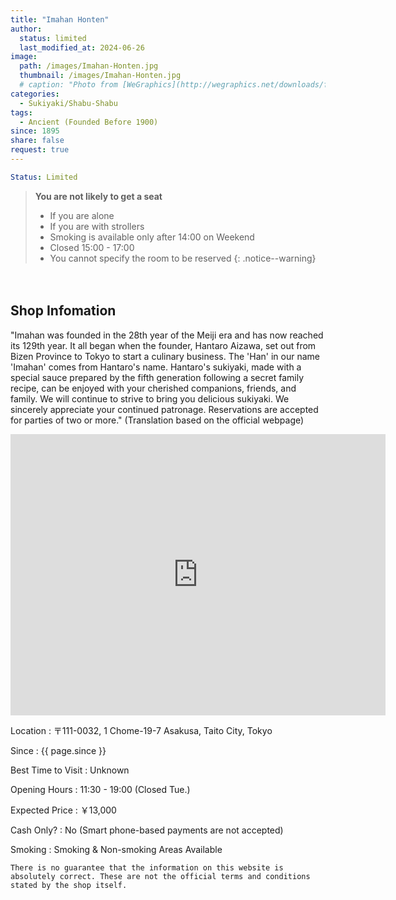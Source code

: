 ```yaml
---
title: "Imahan Honten"
author:
  status: limited
  last_modified_at: 2024-06-26
image: 
  path: /images/Imahan-Honten.jpg
  thumbnail: /images/Imahan-Honten.jpg
  # caption: "Photo from [WeGraphics](http://wegraphics.net/downloads/free-ultimate-blurred-background-pack/)"
categories:
  - Sukiyaki/Shabu-Shabu
tags:
  - Ancient (Founded Before 1900)
since: 1895
share: false
request: true
---
```


```yaml
Status: Limited 
```

> **You are not likely to get a seat**
> - If you are alone
> - If you are with strollers
> - Smoking is available only after 14:00 on Weekend
> - Closed 15:00 - 17:00
> - You cannot specify the room to be reserved
{: .notice--warning}


<p>　</p>


## Shop Infomation
<p class="site-description">
"Imahan was founded in the 28th year of the Meiji era and has now reached its 129th year. 
It all began when the founder, Hantaro Aizawa, set out from Bizen Province to Tokyo to start a culinary business. 
The 'Han' in our name 'Imahan' comes from Hantaro's name. Hantaro's sukiyaki, made with a special sauce prepared by the fifth generation following a secret family recipe, can be enjoyed with your cherished companions, friends, and family. 
We will continue to strive to bring you delicious sukiyaki. We sincerely appreciate your continued patronage. 
Reservations are accepted for parties of two or more." 
(Translation based on the official webpage)
</p>


<div class="map">
<iframe src="https://www.google.com/maps/embed?pb=!1m18!1m12!1m3!1d3239.56031145514!2d139.79157464100055!3d35.71243616155463!2m3!1f0!2f0!3f0!3m2!1i1024!2i768!4f13.1!3m3!1m2!1s0x60188ec6ce96eb9f%3A0xc1072b31f976da56!2sImahan%20Honten!5e0!3m2!1sen!2sjp!4v1719459463915!5m2!1sen!2sjp" width="600" height="450" style="border:0;" allowfullscreen="" loading="lazy" referrerpolicy="no-referrer-when-downgrade"></iframe>
</div>

<p></p>

Location
: 〒111-0032, 1 Chome-19-7 Asakusa, Taito City, Tokyo

Since
: {{ page.since }}

Best Time to Visit
: Unknown

Opening Hours
: 11:30 - 19:00 (Closed Tue.)

Expected Price
: ￥13,000

Cash Only?
: No (Smart phone-based payments are not accepted)

Smoking
: Smoking & Non-smoking Areas Available


`There is no guarantee that the information on this website is absolutely correct. These are not the official terms and conditions stated by the shop itself.`




